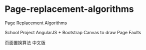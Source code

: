 # Page-replacement-algorithms
Page Replacement Algorithms

School Project
AngularJS + Bootstrap
Canvas to draw Page Faults

页面置换算法 中文版


